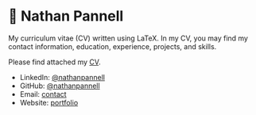 # 👤 **Nathan Pannell**

My curriculum vitae (CV) written using LaTeX. In my CV, you may find my contact information, education, experience, projects, and skills.

Please find attached my [CV](https://drive.google.com/file/d/1s_PyTHPFjIfnc7LrJjk4NtAgRIQ8O-6D/view?usp=sharing).

- LinkedIn: [@nathanpannell](https://www.linkedin.com/in/nathanpannell)
- GitHub: [@nathanpannell](https://github.com/nathanpannell)
- Email: [contact](mailto:contact@nathanpannell.com)
- Website: [portfolio](https://nathanpannell.com)
